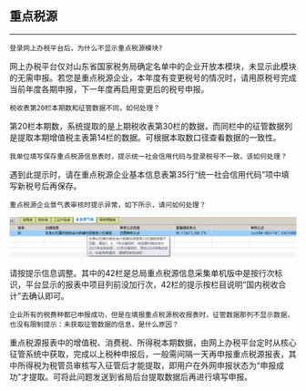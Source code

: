 ## 重点税源

---


    登录网上办税平台后，为什么不显示重点税源模块?

   网上办税平台仅对山东省国家税务局确定名单中的企业开放本模块，未显示此模块的无需申报。若您是重点税源企业，本年度有变更税号的情况时，请用原税号完成当前年度各期申报，下一年度再启用变更后的税号申报。

    税收表第20栏本期数和征管数据不同，如何处理？

   第20栏本期数，系统提取的是上期税收表第30栏的数据，而同栏中的征管数据列是提取本期增值税主表第14栏的数据。可根据本取数口径查看数据的一致性。

    我单位填写保存重点税源信息表时，提示统一社会信用代码与登录税号不一致，该如何处理？

   遇到此提示时，请在重点税源企业基本信息表第35行“统一社会信用代码”项中填写新税号后再保存。

    重点税源企业景气表审核时提示异常，如下所示，请问如何处理？
   ![](zdsy1.png)

   请按提示信息调整。其中的42栏是总局重点税源信息采集单机版中是按行次标识，平台显示的报表中项目列前没加行次，42栏的提示按栏目说明“国内税收合计”去确认即可。

    企业所有的税费种都已申报成功，但是在填报重点税源税收报表时，征管数据那列不显示数据，也没有限制提示：未获取征管数据的信息，是什么原因？

   重点税源报表中的增值税、消费税、所得税本期数据，由网上办税平台定时从核心征管系统中获取，完成以上税种申报后，一般需间隔一天再申报重点税源报表，其中所得税为税管员审核写入征管后才能提取，即用户在外网申报状态为“申报成功”才提取。可将此问题发送到省局后台提取数据后再进行填写申报。

    